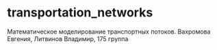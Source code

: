 # transportation_networks
Математическое моделирование транспортных потоков. Вахромова Евгения, Литвинов Владимир, 175 группа

